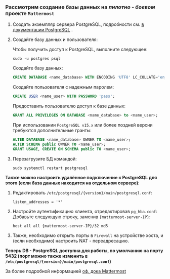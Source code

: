 ### Рассмотрим создание базы данных на *пилотно - боевом* проекте **`Mattermost`**

1. Создать экземпляр сервера PostgreSQL, подробности см. [в документации PostgreSQL](https://www.postgresql.org/download/) .

2. Создайте базу данных и пользователя:

	Чтобы получить доступ к PostgreSQL, выполните следующее:
	```
	sudo -u postgres psql
	```
	
	Создайте базу данных:
	```sql
	CREATE DATABASE <name_database> WITH ENCODING 'UTF8' LC_COLLATE='en_US.UTF-8' LC_CTYPE='en_US.UTF-8' TEMPLATE=template0;
	```
	
	Создайте пользователя с надежным паролем:
	```sql
	CREATE USER <name_user> WITH PASSWORD 'pass';
	```
	
	Предоставить пользователю доступ к базе данных:
	```sql
	GRANT ALL PRIVILEGES ON DATABASE <name_database> to <name_user>;
	```
	
	При использовании `PostgreSQL v15.x` или более поздней версии требуются дополнительные гранты:
	```sql
	ALTER DATABASE <name_database> OWNER TO <name_user>;
	ALTER SCHEMA public OWNER TO <name_user>;
	GRANT USAGE, CREATE ON SCHEMA public TO <name_user>;
	```

3. Перезагрузите БД командой:
	```
	sudo systemctl restart postgresql
	```

**Также можно настроить удалённое подключение к PostgreSQL для этого (если база данных находится на отдельном сервере)**:

1. Редактировать `/etc/postgresql/{version}/main/postgresql.conf`:
	```
	listen_addresses = '*'
	```

2. Настройте аутентификацию клиента, отредактировав `pg_hba.conf`:
	Добавьте следующую строку, заменив `{mattermost-server-IP}`:
	```
	host all all {mattermost-server-IP}/32 md5
	```

3. Также, необходимо открыть порты в `Firewall` на устройстве хоста, и (если необходимо) настроить NAT - переадресацию.

**Теперь DB - PostgreSQL доступна для работы, по умолчанию на порту 5432 (порт можно также изменить в `/etc/postgresql/{version}/main/postgresql.conf`)**

За более подробной информацией [оф. дока Mattermost](https://docs.mattermost.com/deployment-guide/server/preparations.html)